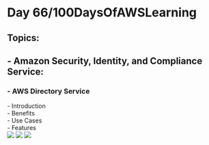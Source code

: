 <h1> Day 66/100DaysOfAWSLearning </h1>
<h2> Topics: </h2>

 <h2>  - Amazon Security, Identity, and Compliance Service: </h2>

<h3> - AWS Directory Service </h3>
         - Introduction <br>
         - Benefits <br> 
         - Use Cases <br>
         - Features <br>
       

<img src = "https://github.com/thetechgirlgita/100-days-of-aws-learning/blob/master/Images/Day66/65_1.jpg?raw=true">
<img src = "https://github.com/thetechgirlgita/100-days-of-aws-learning/blob/master/Images/Day66/65_2.jpg?raw=true">
<img src = "https://github.com/thetechgirlgita/100-days-of-aws-learning/blob/master/Images/Day66/65_3.jpg?raw=true">
